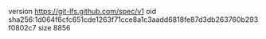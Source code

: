 version https://git-lfs.github.com/spec/v1
oid sha256:1d064f6cfc651cde1263f71cce8a1c3aadd6818fe87d3db263760b293f0802c7
size 8856
